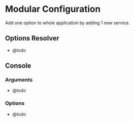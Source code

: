 # Modular Configuration

Add one option to whole application by adding 1 new service.


## Options Resolver

- @todo


## Console

### Arguments

- @todo

### Options

- @todo
